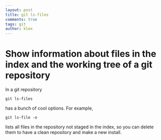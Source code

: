 ```yaml
---
layout: post
title: git ls-files
comments: true
tags: git
author: klex
---
```


# Show information about files in the index and the working tree of a git repository

In a git repository
```
git ls-files
```
has a bunch of cool options. For example, 
```
git ls-file -o
```
lists all files in the repository not staged in the index, so you can delete them to have a clean repository and make a new install.
